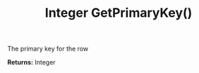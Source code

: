 ﻿---
uid: crmscript_ref_NSArchiveListItem_GetPrimaryKey
title: Integer GetPrimaryKey()
intellisense: NSArchiveListItem.GetPrimaryKey
keywords: NSArchiveListItem, GetPrimaryKey
so.topic: reference
---

The  primary key for the row

**Returns:** Integer


